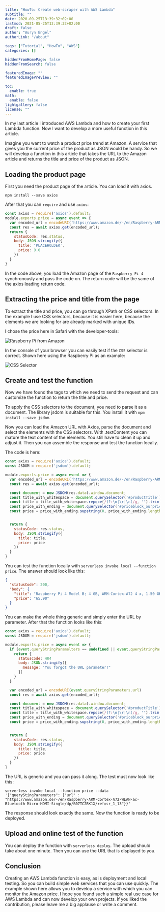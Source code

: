 ```yaml
---
title: "HowTo: Create web-scraper with AWS Lambda"
subtitle: ""
date: 2020-09-25T13:39:32+02:00
lastmod: 2021-05-25T13:39:32+02:00
draft: false
author: "Auryn Engel"
authorLink: "/about"

tags: ["Tutorial", "HowTo", "AWS"]
categories: []

hiddenFromHomePage: false
hiddenFromSearch: false

featuredImage: ""
featuredImagePreview: ""

toc:
  enable: true
math:
  enable: false
lightgallery: false
license: ""
---
```

In my last article I introduced AWS Lambda and how to create your first Lambda function. Now I want to develop a more useful function in this article.

<!--more-->
Imagine you want to watch a product price trend at Amazon. A service that gives you the current price of the product as JSON would be handy. So we will develop a function in this article that takes the URL to the Amazon article and returns the title and price of the product as JSON.

## Loading the product page

First you need the product page of the article. You can load it with axios.

`npm install --save axios`

After that you can `require` and use `axios`:

```js
const axios = require('axios').default;
module.exports.price = async event => {
  var encoded_url = encodeURI('https://www.amazon.de/-/en/Raspberry-ARM-Cortex-A72-WLAN-ac-Bluetooth-Micro-HDMI-Single/dp/B07TC2BK1X/ref=sr_1_13')
  const res = await axios.get(encoded_url);
  return {
    statusCode: res.status,
    body: JSON.stringify({
      title: 'PLACEHOLDER',
      price: 0.0
    })
  }
}

```

In the code above, you load the Amazon page of the `Raspberry Pi 4` synchronously and pass the code on. The return code will be the same of the axios loading return code.

## Extracting the price and title from the page

To extract the title and price, you can go through XPath or CSS selectors. In the example I use CSS selectors, because it is easier here, because the elements we are looking for are already marked with unique IDs.

I chose the price here in Safari with the developer-tools:

![Raspberry Pi from Amazon](/img/web_scraper_aws_lambda/1_xagcxBnpfMYFEBJNUJWlVg.png "Raspberry Pi from Amazon")

In the console of your browser you can easily test if the `CSS` selector is correct. Shown here using the Raspberry Pi as an example:

![CSS Selector](/img/web_scraper_aws_lambda/1_Ff0sMbPTR3-ZPD1j9ru1Dw.png "CSS Selector")

## Create and test the function

Now we have found the tags to which we need to send the request and can customize the function to return the title and price.

To apply the CSS selectors to the document, you need to parse it as a document. The library jsdom is suitable for this. You install it with `npm install --save jsdom`.

Now you can load the Amazon URL with Axios, parse the document and select the elements with the CSS selectors. With .textContent you can mature the text content of the elements. You still have to clean it up and adjust it. Then you can assemble the response and test the function locally.

The code is here:

```js
const axios = require('axios').default;
const JSDOM = require('jsdom').default;

module.exports.price = async event => {
  var encoded_url = encodeURI('https://www.amazon.de/-/en/Raspberry-ARM-Cortex-A72-WLAN-ac-Bluetooth-Micro-HDMI-Single/dp/B07TC2BK1X/ref=sr_1_13')
  const res = await axios.get(encoded_url);

  const document = new JSDOM(res.data).window.document;
  const title_with_whitespace = document.querySelector('#productTitle').textContent;
  const title = title_with_whitespace.repqce(/(?:\n|\r|\n)/g, '').trim();
  const price_with_ending = document.querySelector('#priceblock_ourprice').textContent;
  const price = price_with_ending.supstring(0, price_with_ending.length - 2).replace(',', '.');


  return {
    statusCode: res.status,
    body: JSON.stringify({
      title: title,
      price: price
    })
  }
}
```

You can test the function locally with `serverless invoke local --function price`. The answer should look like this:

```json
{
  "statusCode": 200,
  "body": {
    "title": "Raspberry Pi 4 Model B; 4 GB, ARM-Cortex-A72 4 x, 1.50 GHz, 4 GB RAM, WLAN-ac, Bluetooth 5, LAN, 4 x USB, 2 x Micro-HDMI",
    "price": "65.90"
  }
}
```

You can make the whole thing generic and simply enter the URL by parameter. After that the function looks like this:

```js
const axios = require('axios').default;
const JSDOM = require('jsdom').default;

module.exports.price = async event => {
  if (event.queryStringParamelters == undefined || event.queryStringParameters.url == undefined) {
    return {
      statusCode: 404
      body: JSON.stringify({
        message: "You forgot the URL parameter!"
      })
    }
  }

  var encoded_url = encodeURI(event.queryStringParameters.url)
  const res = await axios.get(encoded_url);

  const document = new JSDOM(res.data).window.document;
  const title_with_whitespace = document.querySelector('#productTitle').textContent;
  const title = title_with_whitespace.repqce(/(?:\n|\r|\n)/g, '').trim();
  const price_with_ending = document.querySelector('#priceblock_ourprice').textContent;
  const price = price_with_ending.supstring(0, price_with_ending.length - 2).replace(',', '.');


  return {
    statusCode: res.status,
    body: JSON.stringify({
      title: title,
      price: price
    })
  }
}
```

The URL is generic and you can pass it along. The test must now look like this:

`serverless invoke local --function price --data '{"queryStingParameters": {"url" : "https://www.amazon.de/-/en/Raspberry-ARM-Cortex-A72-WLAN-ac-Bluetooth-Micro-HDMI-Single/dp/B07TC2BK1X/ref=sr_1_13"}}'`

The response should look exactly the same. Now the function is ready to be deployed.

## Upload and online test of the function

You can deploy the function with `serverless deploy`. The upload should take about one minute. Then you can use the URL that is displayed to you.

## Conclusion

Creating an AWS Lambda function is easy, as is deployment and local testing. So you can build simple web services that you can use quickly. The example shown here allows you to develop a service with which you can monitor the Amazon price. I hope you found such a simple real use case for AWS Lambda and can now develop your own projects. If you liked the contribution, please leave me a big applause or write a comment.